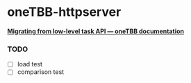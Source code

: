 oneTBB-httpserver
=================
[**Migrating from low-level task API — oneTBB documentation**](https://oneapi-src.github.io/oneTBB/main/tbb_userguide/Migration_Guide/Task_API.html)

### TODO
- [ ] load test
- [ ] comparison test
